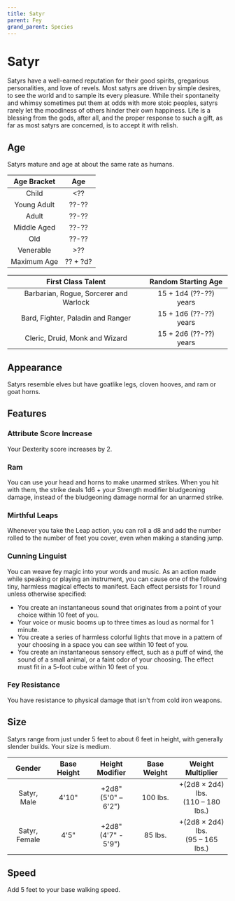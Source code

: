 ```yaml
---
title: Satyr
parent: Fey
grand_parent: Species
---
```


# Satyr
Satyrs have a well-earned reputation for their good spirits, gregarious personalities, and love of revels. Most satyrs are driven by simple desires, to see the world and to sample its every pleasure. While their spontaneity and whimsy sometimes put them at odds with more stoic peoples, satyrs rarely let the moodiness of others hinder their own happiness. Life is a blessing from the gods, after all, and the proper response to such a gift, as far as most satyrs are concerned, is to accept it with relish.

## Age
Satyrs mature and age at about the same rate as humans.

| Age Bracket | Age |
|:-----------:|:---:|
| Child       | <?? |
| Young Adult | ??-?? |
| Adult       | ??-?? |
| Middle Aged | ??-?? |
| Old         | ??-?? |
| Venerable   | >?? |
| Maximum Age | ?? + ?d? |

| First Class Talent | Random Starting Age |
|:------------------:|:-------------------:|
| Barbarian, Rogue, Sorcerer and Warlock | 15 + 1d4 (??-??) years |
| Bard, Fighter, Paladin and Ranger      | 15 + 1d6 (??-??) years |
| Cleric, Druid, Monk and Wizard         | 15 + 2d6 (??-??) years |

## Appearance
Satyrs resemble elves but have goatlike legs, cloven hooves, and ram or goat horns.

## Features

### Attribute Score Increase
Your Dexterity score increases by 2.

### Ram
You can use your head and horns to make unarmed strikes. When you hit with them, the strike deals 1d6 + your Strength modifier bludgeoning damage, instead of the bludgeoning damage normal for an unarmed strike.

### Mirthful Leaps
Whenever you take the Leap action, you can roll a d8 and add the number rolled to the number of feet you cover, even when making a standing jump. 

### Cunning Linguist
You can weave fey magic into your words and music. As an action made while speaking or playing an instrument, you can cause one of the following tiny, harmless magical effects to manifest. Each effect persists for 1 round unless otherwise specified:

* You create an instantaneous sound that originates from a point of your choice within 10 feet of you.
* Your voice or music booms up to three times as loud as normal for 1 minute.
* You create a series of harmless colorful lights that move in a pattern of your choosing in a space you can see within 10 feet of you.
* You create an instantaneous sensory effect, such as a puff of wind, the sound of a small animal, or a faint odor of your choosing. The effect must fit in a 5-foot cube within 10 feet of you.

### Fey Resistance
You have resistance to physical damage that isn't from cold iron weapons.

## Size
Satyrs range from just under 5 feet to about 6 feet in height, with generally slender builds. Your size is medium.

| Gender | Base Height | Height Modifier | Base Weight | Weight Multiplier |
|:------:|:-----------:|:---------------:|:-----------:|:-----------------:|
| Satyr, Male   | 4'10" | +2d8"<br>(5'0" – 6'2") | 100 lbs. | +(2d8 × 2d4) lbs.<br>(110 – 180 lbs.) |
| Satyr, Female | 4'5"  | +2d8"<br>(4'7" - 5'9") | 85 lbs.  | +(2d8 × 2d4) lbs.<br>(95 – 165 lbs.) |

## Speed
Add 5 feet to your base walking speed.
